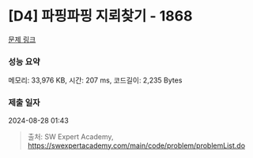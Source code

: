 # [D4] 파핑파핑 지뢰찾기 - 1868 

[문제 링크](https://swexpertacademy.com/main/code/problem/problemDetail.do?contestProbId=AV5LwsHaD1MDFAXc) 

### 성능 요약

메모리: 33,976 KB, 시간: 207 ms, 코드길이: 2,235 Bytes

### 제출 일자

2024-08-28 01:43



> 출처: SW Expert Academy, https://swexpertacademy.com/main/code/problem/problemList.do